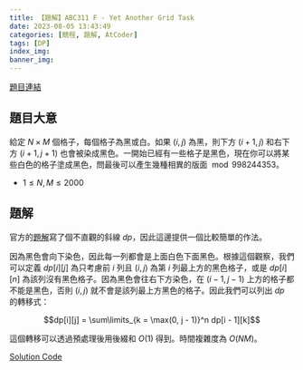 ```yaml
---
title: 【題解】ABC311 F - Yet Another Grid Task
date: 2023-08-05 13:43:49
categories: [競程, 題解, AtCoder]
tags: [DP]
index_img:
banner_img:
---
```


[題目連結](https://atcoder.jp/contests/abc311/tasks/abc311_f)

## 題目大意

給定 $N \times M$ 個格子，每個格子為黑或白。如果 $(i, j)$ 為黑，則下方 $(i + 1, j)$ 和右下方 $(i + 1, j + 1)$ 也會被染成黑色。一開始已經有一些格子是黑色，現在你可以將某些白色的格子塗成黑色，問最後可以產生幾種相異的版面 $\bmod{998244353}$。

* $1 \leq N, M \leq 2000$

## 題解

官方的[題解](https://atcoder.jp/contests/abc311/editorial/6828)寫了個不直觀的斜線 $dp$，因此這邊提供一個比較簡單的作法。

因為黑色會向下染色，因此每一列都會是上面白色下面黑色。根據這個觀察，我們可以定義 $dp[i][j]$ 為只考慮前 $i$ 列且 $(i, j)$ 為第 $i$ 列最上方的黑色格子，或是 $dp[i][n]$ 為該列沒有黑色格子。因為黑色會往右下方染色，在 $(i - 1, j - 1)$ 上方的格子都不能是黑色，否則 $(i, j)$ 就不會是該列最上方黑色的格子。因此我們可以列出 $dp$ 的轉移式：

$$dp[i][j] = \sum\limits_{k = \max(0, j - 1)}^n dp[i - 1][k]$$

這個轉移可以透過預處理後用後綴和 $O(1)$ 得到。時間複雜度為 $O(NM)$。

[Solution Code](https://atcoder.jp/contests/abc311/submissions/44246658)
